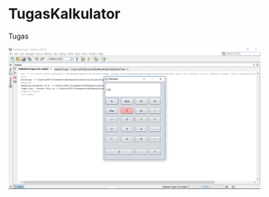 # TugasKalkulator

Tugas

![alt text](https://github.com/AhmadTorik/TugasKalkulator/blob/master/Screenshot%20(473).png)
